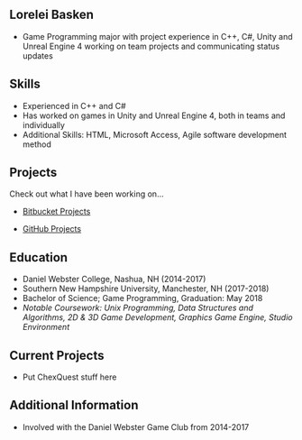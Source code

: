 ## Lorelei Basken

-	Game Programming major with project experience in C++, C#, Unity and Unreal Engine 4 working on team projects and communicating status updates

## Skills

- Experienced in C++ and C#
- Has worked on games in Unity and Unreal Engine 4, both in teams and individually
- Additional Skills: HTML, Microsoft Access, Agile software development method


## Projects

Check out what I have been working on...

- [Bitbucket Projects](https://bitbucket.org/Aurashot/)

- [GitHub Projects](https://github.com/loreleibasken)

## Education

- Daniel Webster College, Nashua, NH (2014-2017)
- Southern New Hampshire University, Manchester, NH (2017-2018)
- Bachelor of Science; Game Programming, Graduation: May 2018
- _Notable Coursework: Unix Programming, Data Structures and Algorithms, 2D & 3D Game Development, Graphics Game Engine, Studio Environment_



## Current Projects

- Put ChexQuest stuff here

## Additional Information

 - Involved with the Daniel Webster Game Club from 2014-2017 





